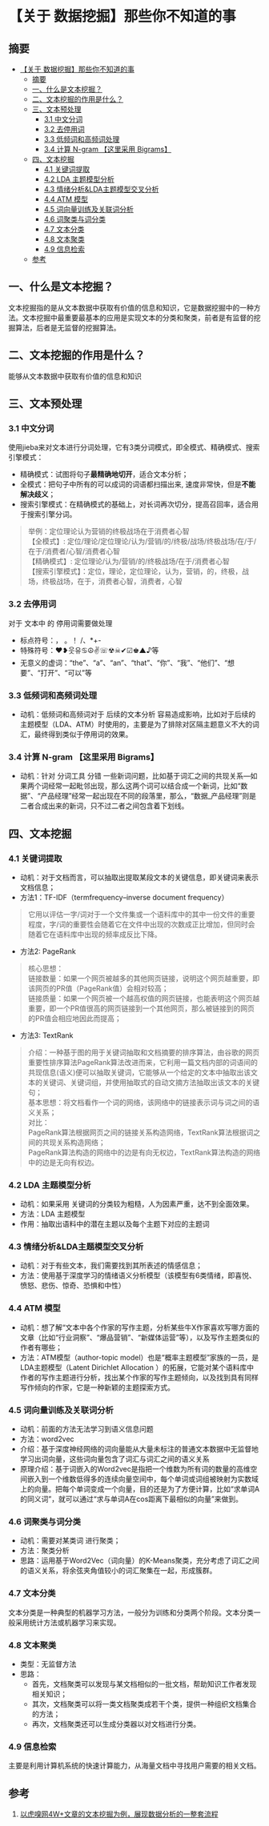 # 【关于 数据挖掘】那些你不知道的事

## 摘要

- [【关于 数据挖掘】那些你不知道的事](#关于-数据挖掘那些你不知道的事)
  - [摘要](#摘要)
  - [一、什么是文本挖掘？](#一什么是文本挖掘)
  - [二、文本挖掘的作用是什么？](#二文本挖掘的作用是什么)
  - [三、文本预处理](#三文本预处理)
    - [3.1 中文分词](#31-中文分词)
    - [3.2 去停用词](#32-去停用词)
    - [3.3 低频词和高频词处理](#33-低频词和高频词处理)
    - [3.4 计算 N-gram 【这里采用 Bigrams】](#34-计算-n-gram-这里采用-bigrams)
  - [四、文本挖掘](#四文本挖掘)
    - [4.1 关键词提取](#41-关键词提取)
    - [4.2 LDA 主题模型分析](#42-lda-主题模型分析)
    - [4.3 情绪分析&LDA主题模型交叉分析](#43-情绪分析lda主题模型交叉分析)
    - [4.4 ATM 模型](#44-atm-模型)
    - [4.5 词向量训练及关联词分析](#45-词向量训练及关联词分析)
    - [4.6 词聚类与词分类](#46-词聚类与词分类)
    - [4.7 文本分类](#47-文本分类)
    - [4.8 文本聚类](#48-文本聚类)
    - [4.9 信息检索](#49-信息检索)
  - [参考](#参考)

## 一、什么是文本挖掘？

文本挖掘指的是从文本数据中获取有价值的信息和知识，它是数据挖掘中的一种方法。文本挖掘中最重要最基本的应用是实现文本的分类和聚类，前者是有监督的挖掘算法，后者是无监督的挖掘算法。

## 二、文本挖掘的作用是什么？

能够从文本数据中获取有价值的信息和知识

## 三、文本预处理

### 3.1 中文分词

使用jieba来对文本进行分词处理，它有3类分词模式，即全模式、精确模式、搜索引擎模式：

- 精确模式：试图将句子**最精确地切开**，适合文本分析；
- 全模式：把句子中所有的可以成词的词语都扫描出来, 速度非常快，但是**不能解决歧义**；
- 搜索引擎模式：在精确模式的基础上，对长词再次切分，提高召回率，适合用于搜索引擎分词。

> 举例：定位理论认为营销的终极战场在于消费者心智  </br>
> 【全模式】: 定位/理论/定位理论/认为/营销/的/终极/战场/终极战场/在/于/在于/消费者/心智/消费者心智 </br>
> 【精确模式】: 定位理论/认为/营销/的/终极战场/在于/消费者心智 </br>
> 【搜索引擎模式】：定位，理论，定位理论，认为，营销，的，终极，战场，终极战场，在于，消费者心智，消费者，心智 </br>

### 3.2 去停用词

对于 文本中 的 停用词需要做处理

- 标点符号：， 。！ /、*+-
- 特殊符号：❤❥웃유♋☮✌☏☢☠✔☑♚▲♪等
- 无意义的虚词：“the”、“a”、“an”、“that”、“你”、“我”、“他们”、“想要”、“打开”、“可以”等

### 3.3 低频词和高频词处理

- 动机：低频词和高频词对于 后续的文本分析 容易造成影响，比如对于后续的主题模型（LDA、ATM）时使用的，主要是为了排除对区隔主题意义不大的词汇，最终得到类似于停用词的效果。

### 3.4 计算 N-gram 【这里采用 Bigrams】

- 动机：针对 分词工具 分错 一些新词问题，比如基于词汇之间的共现关系—如果两个词经常一起毗邻出现，那么这两个词可以结合成一个新词，比如“数据”、“产品经理”经常一起出现在不同的段落里，那么，“数据_产品经理”则是二者合成出来的新词，只不过二者之间包含着下划线。

## 四、文本挖掘

### 4.1 关键词提取

- 动机：对于文档而言，可以抽取出提取某段文本的关键信息，即关键词来表示文档信息；
- 方法1：TF-IDF（termfrequency–inverse document frequency）

> 它用以评估一字/词对于一个文件集或一个语料库中的其中一份文件的重要程度，字/词的重要性会随着它在文件中出现的次数成正比增加，但同时会随着它在语料库中出现的频率成反比下降。

- 方法2: PageRank
> 核心思想：</br>
> 链接数量：如果一个网页被越多的其他网页链接，说明这个网页越重要，即该网页的PR值（PageRank值）会相对较高；</br>
> 链接质量：如果一个网页被一个越高权值的网页链接，也能表明这个网页越重要，即一个PR值很高的网页链接到一个其他网页，那么被链接到的网页的PR值会相应地因此而提高；

- 方法3: TextRank
> 介绍：一种基于图的用于关键词抽取和文档摘要的排序算法，由谷歌的网页重要性排序算法PageRank算法改进而来，它利用一篇文档内部的词语间的共现信息(语义)便可以抽取关键词，它能够从一个给定的文本中抽取出该文本的关键词、关键词组，并使用抽取式的自动文摘方法抽取出该文本的关键句；</br>
> 基本思想：将文档看作一个词的网络，该网络中的链接表示词与词之间的语义关系；</br>
> 对比：</br>
> PageRank算法根据网页之间的链接关系构造网络，TextRank算法根据词之间的共现关系构造网络；</br>
> PageRank算法构造的网络中的边是有向无权边，TextRank算法构造的网络中的边是无向有权边。

### 4.2 LDA 主题模型分析

- 动机：如果采用 关键词的分类较为粗糙，人为因素严重，达不到全面效果。
- 方法：LDA 主题模型
- 作用：抽取出语料中的潜在主题以及每个主题下对应的主题词

### 4.3 情绪分析&LDA主题模型交叉分析

- 动机：对于有些文本，我们需要找到其所表述的情感信息；
- 方法：使用基于深度学习的情绪语义分析模型（该模型有6类情绪，即喜悦、愤怒、悲伤、惊奇、恐惧和中性）

### 4.4 ATM 模型

- 动机：想了解“文本中各个作家的写作主题，分析某些牛X作家喜欢写哪方面的文章（比如“行业洞察”、“爆品营销”、“新媒体运营”等），以及写作主题类似的作者有哪些；
- 方法：ATM模型（author-topic model）也是“概率主题模型”家族的一员，是LDA主题模型（Latent Dirichlet Allocation ）的拓展，它能对某个语料库中作者的写作主题进行分析，找出某个作家的写作主题倾向，以及找到具有同样写作倾向的作家，它是一种新颖的主题探索方式。

### 4.5 词向量训练及关联词分析

- 动机：前面的方法无法学习到语义信息问题
- 方法：word2vec
- 介绍：基于深度神经网络的词向量能从大量未标注的普通文本数据中无监督地学习出词向量，这些词向量包含了词汇与词汇之间的语义关系
- 原理介绍：基于词嵌入的Word2vec是指把一个维数为所有词的数量的高维空间嵌入到一个维数低得多的连续向量空间中，每个单词或词组被映射为实数域上的向量。把每个单词变成一个向量，目的还是为了方便计算，比如“求单词A的同义词”，就可以通过“求与单词A在cos距离下最相似的向量”来做到。

### 4.6 词聚类与词分类

- 动机：需要对某类词 进行聚类；
- 方法：聚类分析
- 思路：运用基于Word2Vec（词向量）的K-Means聚类，充分考虑了词汇之间的语义关系，将余弦夹角值较小的词汇聚集在一起，形成簇群。

### 4.7 文本分类

文本分类是一种典型的机器学习方法，一般分为训练和分类两个阶段。文本分类一般采用统计方法或机器学习来实现。

### 4.8 文本聚类

- 类型：无监督方法
- 思路：
  - 首先，文档聚类可以发现与某文档相似的一批文档，帮助知识工作者发现相关知识；
  - 其次，文档聚类可以将一类文档聚类成若干个类，提供一种组织文档集合的方法；
  - 再次，文档聚类还可以生成分类器以对文档进行分类。

### 4.9 信息检索

主要是利用计算机系统的快速计算能力，从海量文档中寻找用户需要的相关文档。



## 参考

1. [以虎嗅网4W+文章的文本挖掘为例，展现数据分析的一整套流程](http://www.woshipm.com/data-analysis/873430.html)

